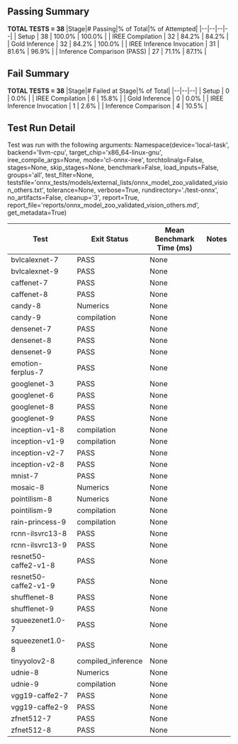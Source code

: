 ## Passing Summary

**TOTAL TESTS = 38**
|Stage|# Passing|% of Total|% of Attempted|
|--|--|--|--|
| Setup | 38 | 100.0% | 100.0% |
| IREE Compilation | 32 | 84.2% | 84.2% |
| Gold Inference | 32 | 84.2% | 100.0% |
| IREE Inference Invocation | 31 | 81.6% | 96.9% |
| Inference Comparison (PASS) | 27 | 71.1% | 87.1% |
## Fail Summary

**TOTAL TESTS = 38**
|Stage|# Failed at Stage|% of Total|
|--|--|--|
| Setup | 0 | 0.0% |
| IREE Compilation | 6 | 15.8% |
| Gold Inference | 0 | 0.0% |
| IREE Inference Invocation | 1 | 2.6% |
| Inference Comparison | 4 | 10.5% |
## Test Run Detail
Test was run with the following arguments:
Namespace(device='local-task', backend='llvm-cpu', target_chip='x86_64-linux-gnu', iree_compile_args=None, mode='cl-onnx-iree', torchtolinalg=False, stages=None, skip_stages=None, benchmark=False, load_inputs=False, groups='all', test_filter=None, testsfile='onnx_tests/models/external_lists/onnx_model_zoo_validated_vision_others.txt', tolerance=None, verbose=True, rundirectory='./test-onnx', no_artifacts=False, cleanup='3', report=True, report_file='reports/onnx_model_zoo_validated_vision_others.md', get_metadata=True)

| Test | Exit Status | Mean Benchmark Time (ms) | Notes |
|--|--|--|--|
| bvlcalexnet-7 | PASS | None | |
| bvlcalexnet-9 | PASS | None | |
| caffenet-7 | PASS | None | |
| caffenet-8 | PASS | None | |
| candy-8 | Numerics | None | |
| candy-9 | compilation | None | |
| densenet-7 | PASS | None | |
| densenet-8 | PASS | None | |
| densenet-9 | PASS | None | |
| emotion-ferplus-7 | PASS | None | |
| googlenet-3 | PASS | None | |
| googlenet-6 | PASS | None | |
| googlenet-8 | PASS | None | |
| googlenet-9 | PASS | None | |
| inception-v1-8 | compilation | None | |
| inception-v1-9 | compilation | None | |
| inception-v2-7 | PASS | None | |
| inception-v2-8 | PASS | None | |
| mnist-7 | PASS | None | |
| mosaic-8 | Numerics | None | |
| pointilism-8 | Numerics | None | |
| pointilism-9 | compilation | None | |
| rain-princess-9 | compilation | None | |
| rcnn-ilsvrc13-8 | PASS | None | |
| rcnn-ilsvrc13-9 | PASS | None | |
| resnet50-caffe2-v1-8 | PASS | None | |
| resnet50-caffe2-v1-9 | PASS | None | |
| shufflenet-8 | PASS | None | |
| shufflenet-9 | PASS | None | |
| squeezenet1.0-7 | PASS | None | |
| squeezenet1.0-8 | PASS | None | |
| tinyyolov2-8 | compiled_inference | None | |
| udnie-8 | Numerics | None | |
| udnie-9 | compilation | None | |
| vgg19-caffe2-7 | PASS | None | |
| vgg19-caffe2-9 | PASS | None | |
| zfnet512-7 | PASS | None | |
| zfnet512-8 | PASS | None | |
